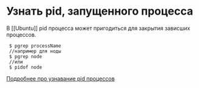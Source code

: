 # Узнать pid, запущенного процесса
В [[Ubuntu]] pid процесса может пригодиться для закрытия зависших процессов.
```
 $ pgrep processName
 //например для ноды
 $ pgrep node
 //или
 $ pidof node
 ```
  [Подробнее про узнавание pid процессов](https://losst.ru/kak-uznat-pid-protsessa-v-linux)